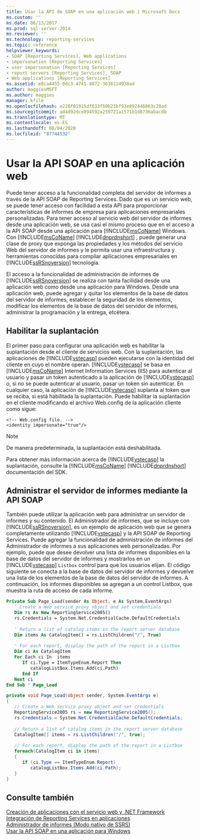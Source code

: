 ```yaml
---
title: Usar la API de SOAP en una aplicación web | Microsoft Docs
ms.custom: ''
ms.date: 06/13/2017
ms.prod: sql-server-2014
ms.reviewer: ''
ms.technology: reporting-services
ms.topic: reference
helpviewer_keywords:
- SOAP [Reporting Services], Web applications
- impersonation [Reporting Services]
- user impersonation [Reporting Services]
- report servers [Reporting Services], SOAP
- Web applications [Reporting Services]
ms.assetid: e8ca4455-0dc3-4741-8872-3636114938ad
author: maggiesMSFT
ms.author: maggies
manager: kfile
ms.openlocfilehash: e228f01915df633f50b23bf93e892446863c28ad
ms.sourcegitcommit: ad4d92dce894592a259721a1571b1d8736abacdb
ms.translationtype: MT
ms.contentlocale: es-ES
ms.lasthandoff: 08/04/2020
ms.locfileid: "87744532"
---
```

# <a name="using-the-soap-api-in-a-web-application"></a>Usar la API SOAP en una aplicación web
  Puede tener acceso a la funcionalidad completa del servidor de informes a través de la API SOAP de Reporting Services. Dado que es un servicio web, se puede tener acceso con facilidad a esta API para proporcionar características de informes de empresa para aplicaciones empresariales personalizadas. Para tener acceso al servicio web del servidor de informes desde una aplicación web, se usa casi el mismo proceso que en el acceso a la API SOAP desde una aplicación para [!INCLUDE[msCoName](../../includes/msconame-md.md)] Windows. Con [!INCLUDE[msCoName](../../includes/msconame-md.md)] [!INCLUDE[dnprdnshort](../../includes/dnprdnshort-md.md)] , puede generar una clase de proxy que exponga las propiedades y los métodos del servicio Web del servidor de informes y le permita usar una infraestructura y herramientas conocidas para compilar aplicaciones empresariales en [!INCLUDE[ssRSnoversion](../../includes/ssrsnoversion-md.md)] tecnología.  
  
 El acceso a la funcionalidad de administración de informes de [!INCLUDE[ssRSnoversion](../../includes/ssrsnoversion-md.md)] se realiza con tanta facilidad desde una aplicación web como desde una aplicación para Windows. Desde una aplicación web, puede agregar y quitar los elementos de la base de datos del servidor de informes, establecer la seguridad de los elementos, modificar los elementos de la base de datos del servidor de informes, administrar la programación y la entrega, etcétera.  
  
## <a name="enabling-impersonation"></a>Habilitar la suplantación  
 El primer paso para configurar una aplicación web es habilitar la suplantación desde el cliente de servicios web. Con la suplantación, las aplicaciones de [!INCLUDE[vstecasp](../../includes/vstecasp-md.md)] pueden ejecutarse con la identidad del cliente en cuyo el nombre operan. [!INCLUDE[vstecasp](../../includes/vstecasp-md.md)] se basa en [!INCLUDE[msCoName](../../includes/msconame-md.md)] Internet Information Services (IIS) para autenticar al usuario y pasar un token autenticado a la aplicación de [!INCLUDE[vstecasp](../../includes/vstecasp-md.md)] o, si no se puede autenticar al usuario, pasar un token sin autenticar. En cualquier caso, la aplicación de [!INCLUDE[vstecasp](../../includes/vstecasp-md.md)] suplanta al token que se reciba, si está habilitada la suplantación. Puede habilitar la suplantación en el cliente modificando el archivo Web.config de la aplicación cliente como sigue:  
  
```  
<!-- Web.config file. -->  
<identity impersonate="true"/>  
```  
  
> [!NOTE]  
>  De manera predeterminada, la suplantación está deshabilitada.  
  
 Para obtener más información acerca de [!INCLUDE[vstecasp](../../includes/vstecasp-md.md)] la suplantación, consulte la [!INCLUDE[msCoName](../../includes/msconame-md.md)] [!INCLUDE[dnprdnshort](../../includes/dnprdnshort-md.md)] documentación del SDK.  
  
## <a name="managing-the-report-server-using-soap-api"></a>Administrar el servidor de informes mediante la API SOAP  
 También puede utilizar la aplicación web para administrar un servidor de informes y su contenido. El Administrador de informes, que se incluye con [!INCLUDE[ssRSnoversion](../../includes/ssrsnoversion-md.md)], es un ejemplo de aplicación web que se genera completamente utilizando [!INCLUDE[vstecasp](../../includes/vstecasp-md.md)] y la API SOAP de Reporting Services. Puede agregar la funcionalidad de administración de informes del Administrador de informes a sus aplicaciones web personalizadas. Por ejemplo, puede que desee devolver una lista de informes disponibles en la base de datos del servidor de informes y mostrarlos en un [!INCLUDE[vstecasp](../../includes/vstecasp-md.md)] `Listbox` control para que los usuarios elijan. El código siguiente se conecta a la base de datos del servidor de informes y devuelve una lista de los elementos de la base de datos del servidor de informes. A continuación, los informes disponibles se agregan a un control Listbox, que muestra la ruta de acceso de cada informe.  
  
```vb  
Private Sub Page_Load(sender As Object, e As System.EventArgs)  
   ' Create a Web service proxy object and set credentials  
   Dim rs As New ReportingService2005()  
   rs.Credentials = System.Net.CredentialCache.DefaultCredentials  
  
   ' Return a list of catalog items in the report server database  
   Dim items As CatalogItem() = rs.ListChildren("/", True)  
  
   ' For each report, display the path of the report in a Listbox  
   Dim ci As CatalogItem  
   For Each ci In  items  
      If ci.Type = ItemTypeEnum.Report Then  
         catalogListBox.Items.Add(ci.Path)  
      End If  
   Next ci  
End Sub ' Page_Load   
```  
  
```csharp  
private void Page_Load(object sender, System.EventArgs e)  
{  
   // Create a Web service proxy object and set credentials  
   ReportingService2005 rs = new ReportingService2005();  
   rs.Credentials = System.Net.CredentialCache.DefaultCredentials;  
  
   // Return a list of catalog items in the report server database  
   CatalogItem[] items = rs.ListChildren("/", true);  
  
   // For each report, display the path of the report in a Listbox  
   foreach(CatalogItem ci in items)  
   {  
      if (ci.Type == ItemTypeEnum.Report)  
         catalogListBox.Items.Add(ci.Path);  
   }  
}  
```  
  
## <a name="see-also"></a>Consulte también  
 [Creación de aplicaciones con el servicio web y .NET Framework](../report-server-web-service/net-framework/building-applications-using-the-web-service-and-the-net-framework.md)   
 [Integración de Reporting Services en aplicaciones](../application-integration/integrating-reporting-services-into-applications.md)   
 [Administrador de informes &#40;Modo nativo de SSRS&#41;](../report-manager-ssrs-native-mode.md)   
 [Usar la API SOAP en una aplicación para Windows](integrating-reporting-services-using-soap-windows-application.md)  
  
  
